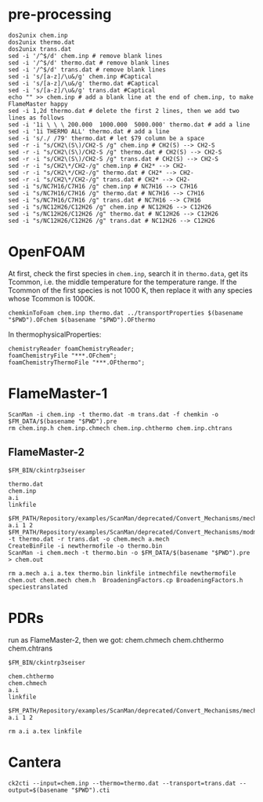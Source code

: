 # pre-processing

```
dos2unix chem.inp
dos2unix thermo.dat
dos2unix trans.dat
sed -i '/^$/d' chem.inp # remove blank lines
sed -i '/^$/d' thermo.dat # remove blank lines
sed -i '/^$/d' trans.dat # remove blank lines
sed -i 's/[a-z]/\u&/g' chem.inp #Captical
sed -i 's/[a-z]/\u&/g' thermo.dat #Captical
sed -i 's/[a-z]/\u&/g' trans.dat #Captical
echo "" >> chem.inp # add a blank line at the end of chem.inp, to make FlameMaster happy
sed -i 1,2d thermo.dat # delete the first 2 lines, then we add two lines as follows
sed -i '1i \ \ \ 200.000  1000.000  5000.000' thermo.dat # add a line
sed -i '1i THERMO ALL' thermo.dat # add a line
sed -i 's/./ /79' thermo.dat # let $79 column be a space
sed -r -i "s/CH2\(S\)/CH2-S /g" chem.inp # CH2(S) --> CH2-S
sed -r -i "s/CH2\(S\)/CH2-S /g" thermo.dat # CH2(S) --> CH2-S
sed -r -i "s/CH2\(S\)/CH2-S /g" trans.dat # CH2(S) --> CH2-S
sed -r -i "s/CH2\*/CH2-/g" chem.inp # CH2* --> CH2-
sed -r -i "s/CH2\*/CH2-/g" thermo.dat # CH2* --> CH2-
sed -r -i "s/CH2\*/CH2-/g" trans.dat # CH2* --> CH2-
sed -i "s/NC7H16/C7H16 /g" chem.inp # NC7H16 --> C7H16
sed -i "s/NC7H16/C7H16 /g" thermo.dat # NC7H16 --> C7H16
sed -i "s/NC7H16/C7H16 /g" trans.dat # NC7H16 --> C7H16
sed -i "s/NC12H26/C12H26 /g" chem.inp # NC12H26 --> C12H26
sed -i "s/NC12H26/C12H26 /g" thermo.dat # NC12H26 --> C12H26
sed -i "s/NC12H26/C12H26 /g" trans.dat # NC12H26 --> C12H26
```

# OpenFOAM

At first, check the first species in `chem.inp`, search it in `thermo.data`, get its Tcommon, i.e. the middle temperature for the temperature range.
If the Tcommon of the first species is not 1000 K, then replace it with any species whose Tcommon is 1000K.

```
chemkinToFoam chem.inp thermo.dat ../transportProperties $(basename "$PWD").OFchem $(basename "$PWD").OFthermo
```

In thermophysicalProperties:

```
chemistryReader foamChemistryReader;
foamChemistryFile "***.OFchem";
foamChemistryThermoFile "***.OFthermo";
```

# FlameMaster-1

```
ScanMan -i chem.inp -t thermo.dat -m trans.dat -f chemkin -o $FM_DATA/$(basename "$PWD").pre
rm chem.inp.h chem.inp.chmech chem.inp.chthermo chem.inp.chtrans
```

## FlameMaster-2

```
$FM_BIN/ckintrp3seiser
```

```
thermo.dat
chem.inp
a.i
linkfile
```

```
$FM_PATH/Repository/examples/ScanMan/deprecated/Convert_Mechanisms/mechi2tex.perl a.i 1 2
$FM_PATH/Repository/examples/ScanMan/deprecated/Convert_Mechanisms/modmech.perl -t thermo.dat -r trans.dat -o chem.mech a.mech
CreateBinFile -i newthermofile -o thermo.bin
ScanMan -i chem.mech -t thermo.bin -o $FM_DATA/$(basename "$PWD").pre > chem.out
```

```
rm a.mech a.i a.tex thermo.bin linkfile intmechfile newthermofile chem.out chem.mech chem.h  BroadeningFactors.cp BroadeningFactors.h speciestranslated
```


# PDRs

run as FlameMaster-2, then we got: chem.chmech chem.chthermo chem.chtrans

```
$FM_BIN/ckintrp3seiser
```

```
chem.chthermo
chem.chmech
a.i
linkfile
```

```
$FM_PATH/Repository/examples/ScanMan/deprecated/Convert_Mechanisms/mechi2tex.perl a.i 1 2
```

```
rm a.i a.tex linkfile
```

# Cantera
```
ck2cti --input=chem.inp --thermo=thermo.dat --transport=trans.dat --output=$(basename "$PWD").cti
```
